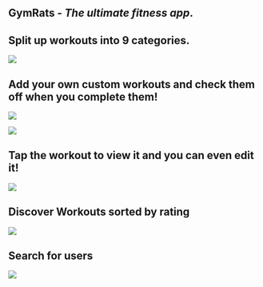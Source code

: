 ## GymRats - *The **ultimate** fitness app*.




## Split up workouts into 9 categories.


![](https://lh3.googleusercontent.com/mGGZTQGlT3GqLoO9S0nlZi0hVW5Hw-LezJKgrJlnoex039OgpXKlppPBjd4YS07tbd2qcLGYxYk)


## Add your own custom workouts and check them off when you complete them!


![](https://lh3.googleusercontent.com/rrLy8y2N7omoBOKhHhmS8Po5kWD8vYEazWZA_3i-6_AYikwy9eoWujlcNFumF4kuB4OD0dd6LKY)

![](https://lh3.googleusercontent.com/eWwew9sc4Qg9JSspPqCtOwgfgkn8EUybI4Sud-5-JGFBzEJkaN-ZcPWm3DFn7RD_csEWLXlPVxU)

## Tap the workout to view it and you can even edit it!


![](https://lh3.googleusercontent.com/eA06GeKgJAvEhm_UAICA0Fzrmy0h833UcWz25jJn6Rct7azISzuybXEmqkBVhqwFk5ZB6KqLTZY)



## Discover Workouts sorted by rating



![](https://lh3.googleusercontent.com/bW2s0XWhWGoYN4Mpd_i79jemYtGuKdRmLgpNdUB2x4JhZgfyxZiwR3qjRxvkkssh21FU8NF-7k4)


## Search for users



![](https://lh3.googleusercontent.com/nFXEioN_XKT_HOkO7njS0vxneEGMXEFOK4U_OnAvwgtCspwHaJXcBzs3MMPk7CesaX8U6HwRQnc)
